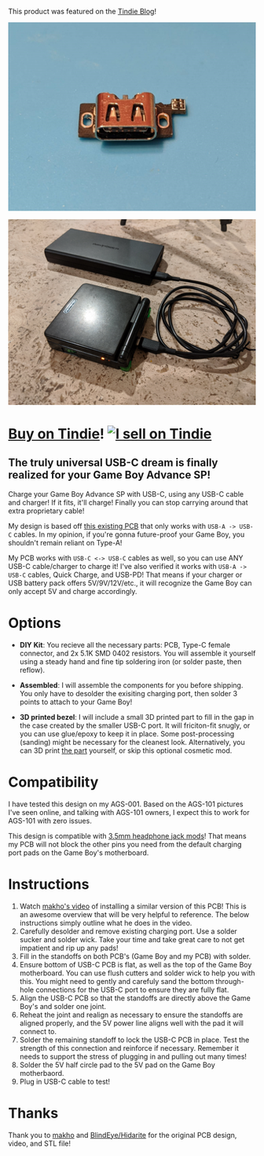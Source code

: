 This product was featured on the [Tindie Blog](https://blog.tindie.com/2020/07/game-boy-advance-sp-usb-c-charging-port/)!

[![PCB](https://github.com/rorosaurus/gba-sp-usb-c/blob/master/images/pcb-front.jpg)](https://www.tindie.com/products/20612/)

[![Final result](https://github.com/rorosaurus/gba-sp-usb-c/blob/master/images/completed-test.jpg)](https://www.tindie.com/products/20612/)

# [Buy on Tindie](https://www.tindie.com/products/20612/)! [![I sell on Tindie](https://github.com/rorosaurus/esp32-hub75-driver/raw/master/images/tindie.png)](https://www.tindie.com/stores/rorosaurus/)

## The truly universal USB-C dream is finally realized for your Game Boy Advance SP!

Charge your Game Boy Advance SP with USB-C, using any USB-C cable and charger! If it fits, it'll charge! Finally you can stop carrying around that extra proprietary cable!

My design is based off [this existing PCB](https://oshpark.com/shared_projects/I6UOH6gb) that only works with ````USB-A -> USB-C```` cables. In my opinion, if you're gonna future-proof your Game Boy, you shouldn't remain reliant on Type-A!

My PCB works with ````USB-C <-> USB-C```` cables as well, so you can use ANY USB-C cable/charger to charge it! I've also verified it works with ````USB-A -> USB-C```` cables, Quick Charge, and USB-PD! That means if your charger or USB battery pack offers 5V/9V/12V/etc., it will recognize the Game Boy can only accept 5V and charge accordingly.

# Options

* **DIY Kit**: You recieve all the necessary parts: PCB, Type-C female connector, and 2x 5.1K SMD 0402 resistors. You will assemble it yourself using a steady hand and fine tip soldering iron (or solder paste, then reflow).

* **Assembled**: I will assemble the components for you before shipping. You only have to desolder the exisiting charging port, then solder 3 points to attach to your Game Boy!

* **3D printed bezel**: I will include a small 3D printed part to fill in the gap in the case created by the smaller USB-C port. It will friciton-fit snugly, or you can use glue/epoxy to keep it in place. Some post-processing (sanding) might be necessary for the cleanest look. Alternatively, you can 3D print [the part](https://www.thingiverse.com/thing:4123563) yourself, or skip this optional cosmetic mod.

# Compatibility

I have tested this design on my AGS-001. Based on the AGS-101 pictures I've seen online, and talking with AGS-101 owners, I expect this to work for AGS-101 with zero issues.

This design is compatible with [3.5mm headphone jack mods](https://github.com/rorosaurus/gba-sp-headphone-jack)! That means my PCB will not block the other pins you need from the default charging port pads on the Game Boy's motherboard.

# Instructions
1. Watch [makho's video](https://www.youtube.com/watch?v=gBLHvdre-Xg) of installing a similar version of this PCB! This is an awesome overview that will be very helpful to reference. The below instructions simply outline what he does in the video.
2. Carefully desolder and remove existing charging port. Use a solder sucker and solder wick. Take your time and take great care to not get impatient and rip up any pads!
3. Fill in the standoffs on both PCB's (Game Boy and my PCB) with solder.
4. Ensure bottom of USB-C PCB is flat, as well as the top of the Game Boy motherboard. You can use flush cutters and solder wick to help you with this. You might need to gently and carefuly sand the bottom through-hole connections for the USB-C port to ensure they are fully flat.
5. Align the USB-C PCB so that the standoffs are directly above the Game Boy's and solder one joint.
6. Reheat the joint and realign as necessary to ensure the standoffs are aligned properly, and the 5V power line aligns well with the pad it will connect to.
7. Solder the remaining standoff to lock the USB-C PCB in place. Test the strength of this connection and reinforce if necessary. Remember it needs to support the stress of plugging in and pulling out many times!
8. Solder the 5V half circle pad to the 5V pad on the Game Boy motherbaord.
9. Plug in USB-C cable to test!

# Thanks
Thank you to [makho](https://www.youtube.com/channel/UC5FYpo9lFqK1Y7wqjPuANFw) and [BlindEye/Hidarite](https://www.tindie.com/stores/hidarite/) for the original PCB design, video, and STL file!